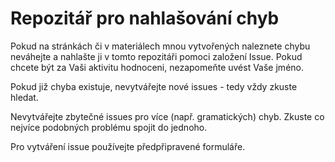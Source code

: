 # Repozitář pro nahlašování chyb

Pokud na stránkách či v materiálech mnou vytvořených naleznete chybu neváhejte a nahlašte ji v tomto repozitáři pomoci založení Issue. Pokud chcete být za Vaši aktivitu hodnoceni, nezapomeňte uvést Vaše jméno.

Pokud již chyba existuje, nevytvářejte nové issues - tedy vždy zkuste hledat. 

Nevytvářejte zbytečné issues pro více (např. gramatických) chyb. Zkuste co nejvíce podobných problému spojit do jednoho.

Pro vytváření issue používejte předpřipravené formuláře.